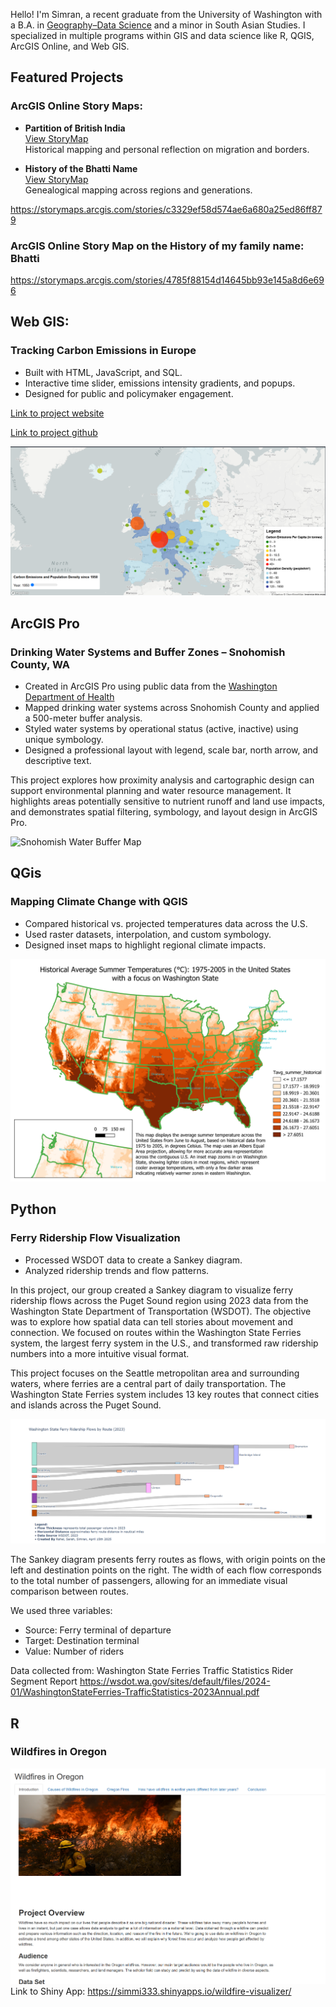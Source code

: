 Hello! I'm Simran, a recent graduate from the University of Washington with a B.A. in [Geography–Data Science](https://geography.washington.edu/ba-geography-data-science-option) and a minor in South Asian Studies. I specialized in multiple programs within GIS and data science like R, QGIS, ArcGIS Online, and Web GIS. 

## Featured Projects


### ArcGIS Online Story Maps:
- **Partition of British India**  
  [View StoryMap](https://storymaps.arcgis.com/stories/c3329ef58d574ae6a680a25ed86ff879)  
  Historical mapping and personal reflection on migration and borders.

- **History of the Bhatti Name**  
  [View StoryMap](https://storymaps.arcgis.com/stories/4785f88154d14645bb93e145a8d6e696)  
  Genealogical mapping across regions and generations.



https://storymaps.arcgis.com/stories/c3329ef58d574ae6a680a25ed86ff879


### ArcGIS Online Story Map on the History of my family name: Bhatti


https://storymaps.arcgis.com/stories/4785f88154d14645bb93e145a8d6e696


## Web GIS:

### Tracking Carbon Emissions in Europe

- Built with HTML, JavaScript, and SQL.
- Interactive time slider, emissions intensity gradients, and popups.
- Designed for public and policymaker engagement.

[Link to project website](https://jordanchiang627.github.io/Geog328_FinalProject/)

[Link to project github](https://github.com/simmi333/Geog328_FinalProject.git)

![Europe Carbon](images/screenshot1_finalproject.png)

## ArcGIS Pro

### Drinking Water Systems and Buffer Zones – Snohomish County, WA
- Created in ArcGIS Pro using public data from the [Washington Department of Health](https://geo.wa.gov/datasets/WADOH::drinking-water-systems/explore)
- Mapped drinking water systems across Snohomish County and applied a 500-meter buffer analysis.
- Styled water systems by operational status (active, inactive) using unique symbology.
- Designed a professional layout with legend, scale bar, north arrow, and descriptive text.

This project explores how proximity analysis and cartographic design can support environmental planning and water resource management. It highlights areas potentially sensitive to nutrient runoff and land use impacts, and demonstrates spatial filtering, symbology, and layout design in ArcGIS Pro.

![Snohomish Water Buffer Map](images/Layout.png)

## QGis

### Mapping Climate Change with QGIS


- Compared historical vs. projected temperatures data across the U.S.
- Used raster datasets, interpolation, and custom symbology.
- Designed inset maps to highlight regional climate impacts.

![Climate Map](images/climate-map-qgis.png)


## Python

###  Ferry Ridership Flow Visualization 

- Processed WSDOT data to create a Sankey diagram.
- Analyzed ridership trends and flow patterns.

In this project, our group created a Sankey diagram to visualize ferry ridership flows across the Puget Sound region using 2023 data from the Washington State Department of Transportation (WSDOT). The objective was to explore how spatial data can tell stories about movement and connection. We focused on routes within the Washington State Ferries system, the largest ferry system in the U.S., and transformed raw ridership numbers into a more intuitive visual format.


This project focuses on the Seattle metropolitan area and surrounding waters, where ferries are a central part of daily transportation. The Washington State Ferries system includes 13 key routes that connect cities and islands across the Puget Sound.

![Ferry Snakey Diagram](images/ferry_visualization.png)

The Sankey diagram presents ferry routes as flows, with origin points on the left and destination points on the right. The width of each flow corresponds to the total number of passengers, allowing for an immediate visual comparison between routes.

We used three variables:

- Source: Ferry terminal of departure
- Target: Destination terminal
- Value: Number of riders

Data collected from: Washington State Ferries Traffic Statistics Rider Segment Report 
https://wsdot.wa.gov/sites/default/files/2024-01/WashingtonStateFerries-TrafficStatistics-2023Annual.pdf


## R

### Wildfires in Oregon

![Oregon Wildfires](images/screenshot_wildfire.png)
Link to Shiny App: https://simmi333.shinyapps.io/wildfire-visualizer/
